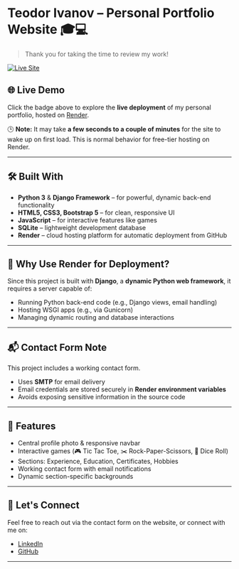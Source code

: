 # Teodor Ivanov – Personal Portfolio Website 🎓💻

> Thank you for taking the time to review my work!

<a href="https://teodor-ivanov.onrender.com/" target="_blank">
  <img src="https://img.shields.io/badge/Live%20Site-View%20Portfolio-blue?style=for-the-badge&logo=render" alt="Live Site" />
</a>



## 🌐 Live Demo

Click the badge above to explore the **live deployment** of my personal portfolio, hosted on [Render](https://render.com).

🕒 **Note:** It may take **a few seconds to a couple of minutes** for the site to wake up on first load. This is normal behavior for free-tier hosting on Render.

---

## 🛠️ Built With

- **Python 3** & **Django Framework** – for powerful, dynamic back-end functionality
- **HTML5, CSS3, Bootstrap 5** – for clean, responsive UI
- **JavaScript** – for interactive features like games
- **SQLite** – lightweight development database
- **Render** – cloud hosting platform for automatic deployment from GitHub

---

## 🤔 Why Use Render for Deployment?

Since this project is built with **Django**, a **dynamic Python web framework**, it requires a server capable of:

- Running Python back-end code (e.g., Django views, email handling)
- Hosting WSGI apps (e.g., via Gunicorn)
- Managing dynamic routing and database interactions



---

## 📬 Contact Form Note

This project includes a working contact form.

- Uses **SMTP** for email delivery
- Email credentials are stored securely in **Render environment variables**
- Avoids exposing sensitive information in the source code

---

## 🚀 Features

- Central profile photo & responsive navbar
- Interactive games (🎮 Tic Tac Toe, ✂️ Rock-Paper-Scissors, 🎲 Dice Roll)
- Sections: Experience, Education, Certificates, Hobbies
- Working contact form with email notifications
- Dynamic section-specific backgrounds

---

## 📩 Let's Connect

Feel free to reach out via the contact form on the website, or connect with me on:

- [LinkedIn](https://www.linkedin.com/in/teodor-ivanov-path1/)
- [GitHub](https://github.com/teodorivanov98)

---
